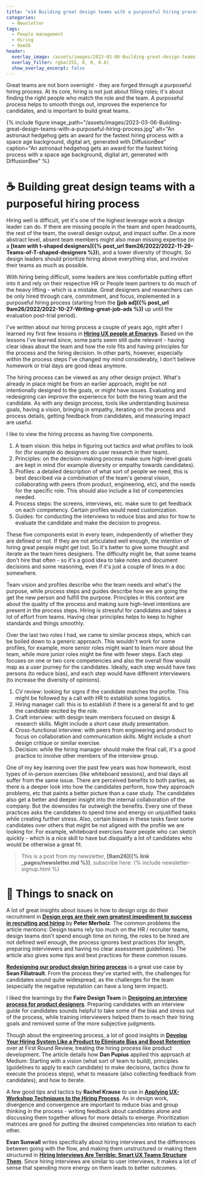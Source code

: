 ```yaml
---
title: "e14 Building great design teams with a purposeful hiring process"
categories:
  - Newsletter
tags:
  - People management
  - Hiring
  - 9am26
header:
  overlay_image: /assets/images/2023-03-06-Building-great-design-teams-with-a-purposeful-hiring-process.jpg
  overlay_filter: rgba(255, 0, 0, 0.8)
  show_overlay_excerpt: false
---
```


Great teams are not born overnight - they are forged through a purposeful hiring process. At its core, hiring is not just about filling roles; it's about finding the right people who match the role and the team. A purposeful process helps to smooth things out, improves the experience for candidates, and is important to build great teams.

{% include figure image_path="/assets/images/2023-03-06-Building-great-design-teams-with-a-purposeful-hiring-process.jpg" alt="An astronaut hedgehog gets an award for the fastest hiring process with a space age background, digital art, generated with DiffusionBee" caption="An astronaut hedgehog gets an award for the fastest hiring process with a space age background, digital art, generated with DiffusionBee" %}

# ☕  Building great design teams with a purposeful hiring process

Hiring well is difficult, yet it's one of the highest leverage work a design leader can do. If there are missing people in the team and open headcounts, the rest of the team, the overall design output, and impact suffer. On a more abstract level, absent team members might also mean missing expertise (in a **[team with t-shaped designers]({% post_url 9am26/2022/2022-11-29-Teams-of-T-shaped-designers %})**), and a lower diversity of thought. So design leaders should prioritize hiring above everything else, and involve their teams as much as possible. 

With hiring being difficult, some leaders are less comfortable putting effort into it and rely on their respective HR or People team partners to do much of the heavy lifting - which is a mistake. Great designers and researchers can be only hired through care, commitment, and focus, implemented in a purposeful hiring process (starting from the **[job ad]({% post_url 9am26/2022/2022-10-27-Writing-great-job-ads %})** up until the evaluation post-trial period). 

I've written about our hiring process a couple of years ago, right after I learned my first few lessons in **[Hiring UX people at Emarsys](https://medium.com/emarsys-craftlab/hiring-ux-people-at-emarsys-e12f5bfdd5fb)**. Based on the lessons I've learned since, some parts seem still quite relevant - having clear ideas about the team and how the role fits and having principles for the process and the hiring decision. In other parts, however, especially within the process steps I've changed my mind considerably, I don't believe homework or trial days are good ideas anymore.

The hiring process can be viewed as any other design project. What's already in place might be from an earlier approach, might be not intentionally designed to the goals, or might have issues. Evaluating and redesigning can improve the experience for both the hiring team and the candidate. As with any design process, tools like understanding business goals, having a vision, bringing in empathy, iterating on the process and process details, getting feedback from candidates, and measuring impact are useful.

I like to view the hiring process as having five components.
 1. A team vision: this helps in figuring out tactics and what profiles to look for (for example do designers do user research in their team). 
 2. Principles: on the decision-making process make sure high-level goals are kept in mind (for example diversity or empathy towards candidates). 
 3. Profiles: a detailed description of what sort of people we need, this is best described via a combination of the team's general vision, collaborating with peers (from product, engineering, etc), and the needs for the specific role. This should also include a list of competencies needed.
 4. Process steps: the screens, interviews, etc. make sure to get feedback on each competency. Certain profiles would need customization.
 5. Guides: for conducting the interviews to reduce bias and also for how to evaluate the candidate and make the decision to progress.
 
These five components exist in every team, independently of whether they are defined or not. If they are not articulated well enough, the intention of hiring great people might get lost. So it's better to give some thought and iterate as the team hires designers. The difficulty might be, that some teams don't hire that often - so it's a good idea to take notes and document decisions and some reasoning, even if it's just a couple of lines in a doc somewhere.

Team vision and profiles describe who the team needs and what's the purpose, while process steps and guides describe how we are going the get the new person and fulfill the purpose. Principles in this context are about the quality of the process and making sure high-level intentions are present in the process steps. Hiring is stressful for candidates and takes a lot of effort from teams. Having clear principles helps to keep to higher standards and things smoothly.

Over the last two roles I had, we came to similar process steps, which can be boiled down to a generic approach. This wouldn't work for some profiles, for example, more senior roles might want to learn more about the team, while more junior roles might be fine with fewer steps. Each step focuses on one or two core competencies and also the overall flow would map as a user journey for the candidates. Ideally, each step would have two persons (to reduce bias), and each step would have different interviewers (to increase the diversity of opinions).
1. CV review: looking for signs if the candidate matches the profile. This might be followed by a call with HR to establish some logistics.
2. Hiring manager call: this is to establish if there is a general fit and to get the candidate excited by the role.
3. Craft interview: with design team members focused on design & research skills. Might include a short case study presentation. 
4. Cross-functional interview: with peers from engineering and product to focus on collaboration and communication skills. Might include a short design critique or similar exercise. 
5. Decision: while the hiring manager should make the final call, it's a good practice to involve other members of the interview group.

One of my key learning over the past few years was how homework, most types of in-person exercises (like whiteboard sessions), and trial days all suffer from the same issue. There are perceived benefits to both parties, as there is a deeper look into how the candidates perform, how they approach problems, etc that paints a better picture than a case study. The candidates also get a better and deeper insight into the internal collaboration of the company. But the downsides far outweigh the benefits. Every one of these practices asks the candidates to spend time and energy on unjustified tasks while creating further stress. Also, certain biases in these tasks favor some candidates over others that might be not aligned with the profile we are looking for. For example, whiteboard exercises favor people who can sketch quickly - which is a nice skill to have but disqualify a lot of candidates who would be otherwise a great fit. 

> This is a post from my newsletter, **[9am26]({% link _pages/newsletter.md %})**, subscribe here:
> {% include newsletter-signup.html %}

# 🍪 Things to snack on

A lot of great insights about issues in how to design orgs do their recruitment in **[Design orgs are their own greatest impediment to success in recruiting and hiring](https://www.petermerholz.com/blog/design-orgs-are-their-own-greatest-impediment-to-success-in-recruiting-and-hiring/)** by **Peter Merholz**. The common problems the article mentions: Design teams rely too much on the HR / recruiter teams, design teams don't spend enough time on hiring, the roles to be hired are not defined well enough, the process ignores best practices (for length, preparing interviewers and having no clear assessment guidelines). The article also gives some tips and best practices for these common issues.

**[Redesigning our product design hiring process](https://uxdesign.cc/redesigning-our-product-design-hiring-process-de7d0ee80515)** is a great use case by **Sean Filiatrault**. From the process they've started with, the challenges for candidates sound quite widespread, as the challenges for the team (especially the negative reputation can have a long term impact). 

I liked the learnings by the **Faire Design Team** in **[Designing an interview process for product designers](https://craft.faire.com/designing-an-interview-process-for-product-designers-b6ada19a957b)**. Preparing candidates with an interview guide for candidates sounds helpful to take some of the bias and stress out of the process, while training interviewers helped them to reach their hiring goals and removed some of the more subjective judgments. 

Though about the engineering process, a lot of good insights in **[Develop Your Hiring System Like a Product to Eliminate Bias and Boost Retention](https://review.firstround.com/develop-your-hiring-system-like-a-product-to-eliminate-bias-and-boost-retention)** over at First Round Review, treating the hiring process like product development. The article details how **Dan Pupius** applied this approach at Medium: Starting with a vision (what sort of team to build), principles (guidelines to apply to each candidate) to make decisions, tactics (how to execute the process steps), what to measure (also collecting feedback from candidates), and how to iterate. 

A few good tips and tactics by **Rachel Krause** to use in **[Applying UX-Workshop Techniques to the Hiring Process](https://www.nngroup.com/articles/ux-workshops-in-hiring/)**. As in design work, divergence and convergence are important to reduce bias and group thinking in the process - writing feedback about candidates alone and discussing them together allows for more details to emerge. Prioritization matrices are good for putting the desired competencies into relation to each other.

**Evan Sunwall** writes specifically about hiring interviews and the differences between going with the flow, and making them unstructured or making them structured in **[Hiring Interviews Are Terrible: Smart UX Teams Structure Them](https://www.nngroup.com/articles/structured-hiring-interviews/)**. Since hiring interviews are similar to user interviews, it makes a lot of sense that spending more energy on them leads to better outcomes.